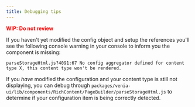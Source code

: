 ```yaml
---
title: Debugging tips
---
```


<strong><span style="color: red;">WIP: Do not review</span></strong>

If you haven't yet modified the config object and setup the references you'll see the following console warning in your console to inform you the component is missing:

```text
parseStorageHtml.js?4091:67 No config aggregator defined for content type X, this content type won't be rendered.
```

If you _have_ modified the configuration and your content type is still not displaying, you can debug through `packages/venia-ui/lib/components/RichContent/PageBuilder/parseStorageHtml.js` to determine if your configuration item is being correctly detected.
